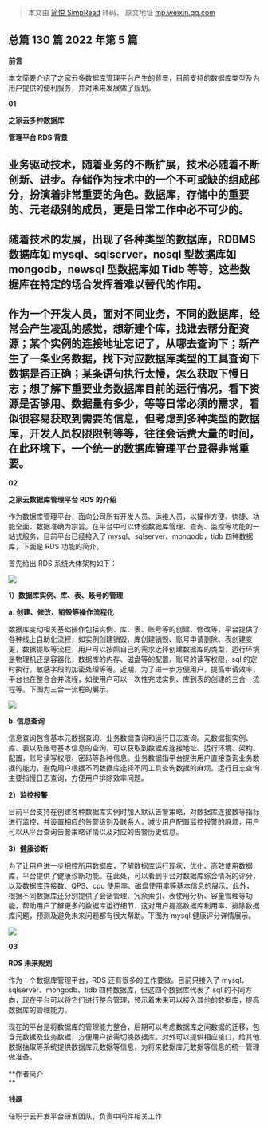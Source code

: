 > 本文由 [简悦 SimpRead](http://ksria.com/simpread/) 转码， 原文地址 [mp.weixin.qq.com](https://mp.weixin.qq.com/s/DwJQavORJIXbIVlbzxblgw)

****总篇 130 篇 2022 年第 5 篇****
----------------------------

**前言**

本文简要介绍了之家云多数据库管理平台产生的背景，目前支持的数据库类型及为用户提供的便利服务，并对未来发展做了规划。

**01**

**之家云多种数据库**

**管理平台 RDS 背景**

业务驱动技术，随着业务的不断扩展，技术必随着不断创新、进步。存储作为技术中的一个不可或缺的组成部分，扮演着非常重要的角色。数据库，存储中的重要的、元老级别的成员，更是日常工作中必不可少的。
----------------------------------------------------------------------------------------------

随着技术的发展，出现了各种类型的数据库，RDBMS 数据库如 mysql、sqlserver，nosql 型数据库如 mongodb，newsql 型数据库如 Tidb 等等，这些数据库在特定的场合发挥着难以替代的作用。
--------------------------------------------------------------------------------------------------------------

作为一个开发人员，面对不同业务，不同的数据库，经常会产生凌乱的感觉，想新建个库，找谁去帮分配资源；某个实例的连接地址忘记了，从哪去查询下；新产生了一条业务数据，找下对应数据库类型的工具查询下数据是否正确；某条语句执行太慢，怎么获取下慢日志；想了解下重要业务数据库目前的运行情况，看下资源是否够用、数据量有多少，等等日常必须的需求，看似很容易获取到需要的信息，但考虑到多种类型的数据库，开发人员权限限制等等，往往会话费大量的时间，在此环境下，一个统一的数据库管理平台显得非常重要。
-----------------------------------------------------------------------------------------------------------------------------------------------------------------------------------------------------------------------------------------------

**02**

**之家云数据库管理平台 RDS 的介绍**

  

作为数据库管理平台，面向公司所有开发人员、运维人员，以操作方便、快捷、功能全面、数据准确为宗旨。在平台中可以体验数据库管理、查询、监控等功能的一站式服务，目前平台已经接入了 mysql、sqlserver、mongodb，tidb 四种数据库，下面是 RDS 功能的简介。

首先给出 RDS 系统大体架构如下：

![](https://mmbiz.qpic.cn/mmbiz_png/UPBmkBoiaVwvG2HTpYqMY6yjHA0x1AmtJbJpvaVN3ib09pjrLl0pmTvZtCuLMZhJDAMYaCyl5DellOVtRpV0q1PA/640?wx_fmt=png)

**1）数据库实例、库、表、账号的管理**  

**a. 创建、修改、销毁等操作流程化**

数据库变动相关基础操作包括实例、库、表、账号等的创建、修改等，平台提供了各种线上自助化流程，如实例创建销毁、库创建销毁、账号申请删除、表创建变更，数据提取等流程，用户可以按照自己的需求选择创建数据库的类型，运行环境是物理机还是容器化，数据库的内存、磁盘等的配置，账号的读写权限，sql 的定时执行，敏感字段的加密处理等等。近期，为了进一步方便用户，提高申请效率，平台也在整合合并流程，如使用户可以一次性完成实例、库到表的创建的三合一流程等。下图为三合一流程的展示。

![](https://mmbiz.qpic.cn/mmbiz_png/UPBmkBoiaVwuaG5ibDaMXxj0BsQXoG0MhicPYDtJVQT8ByCXVib2Wg7TZrViaAKR6t6ApwicswqyMbibdp3PJytIGlh9g/640?wx_fmt=png)

**b. 信息查询**  

信息查询包含基本元数据查询、业务数据查询和运行日志查询。元数据指实例、库、表以及账号基本信息的查询，可以获取到数据库连接地址、运行环境、架构、配置，账号读写权限、密码等各种信息。业务数据指平台提供用户直接查询业务数据的能力，避免用户根据不同数据库选择不同工具查询数据的麻烦。运行日志查询主要指慢日志查询，方便用户排除效率问题。 

**2）监控报警**

目前平台支持在创建各种数据库实例时加入默认告警策略，对数据库连接数等指标进行监控，并设置相应的告警级别及联系人，减少用户配置监控报警的麻烦，用户可以从平台查询告警策略详情以及对应的告警历史信息。

**3）健康诊断**  

为了让用户进一步把控所用数据库，了解数据库运行现状，优化、高效使用数据库，平台提供了健康诊断功能。在此处，可以看到平台对数据库综合情况的评分，以及数据库连接数、QPS、cpu 使用率、磁盘使用率等基本信息的展示。此外，根据不同数据库还分别提供了会话管理、冗余索引、表使用分析、容量管理等功能，帮助用户了解更多的数据库运行细节，这对用户提高数据库利用率、排除数据库问题，预测及避免未来问题都有很大帮助。下图为 mysql 健康评分详情展示。

![](https://mmbiz.qpic.cn/mmbiz_png/UPBmkBoiaVwuaG5ibDaMXxj0BsQXoG0MhicIRMkffm1epNMdbvwPljTA0PhfyJsZ9DyxRI8wteibZzqtlAERyFdEYw/640?wx_fmt=png)

**03**

**RDS 未来规划**

  

作为一个数据库管理平台，RDS 还有很多的工作要做。目前只接入了 mysql、sqlserver、mongodb、tidb 四种数据库，但这四个数据库代表了 sql 的不同方向，现在平台可以将它们进行整合管理，预示着未来可以接入其他的数据库，提高数据库的管理能力。

现在的平台是将数据库的管理能力整合，后期可以考虑数据库之间数据的迁移，包含元数据及业务数据，方便用户按需切换数据库。对外可以提供相应接口，给其他数据抽取等系统提供数据库元数据等信息，为将来数据库元数据等信息的统一管理做准备。  

**作者简介  
**

**钱磊**

任职于云开发平台研发团队，负责中间件相关工作